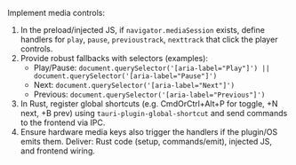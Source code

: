 Implement media controls:
1) In the preload/injected JS, if `navigator.mediaSession` exists, define handlers for `play`, `pause`, `previoustrack`, `nexttrack` that click the player controls.
2) Provide robust fallbacks with selectors (examples):
   - Play/Pause: `document.querySelector('[aria-label="Play"]') || document.querySelector('[aria-label="Pause"]')`
   - Next: `document.querySelector('[aria-label="Next"]')`
   - Previous: `document.querySelector('[aria-label="Previous"]')`
3) In Rust, register global shortcuts (e.g. CmdOrCtrl+Alt+P for toggle, +N next, +B prev) using `tauri-plugin-global-shortcut` and send commands to the frontend via IPC.
4) Ensure hardware media keys also trigger the handlers if the plugin/OS emits them.
Deliver: Rust code (setup, commands/emit), injected JS, and frontend wiring.
